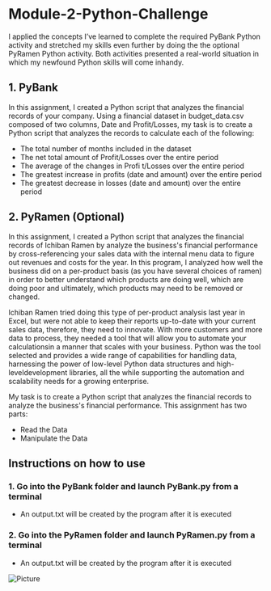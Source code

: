 # Module-2-Python-Challenge
I applied the concepts I’ve learned to complete the required PyBank Python activity and stretched my skills even further by doing the the optional PyRamen Python activity. 
Both activities presented a real-world situation in which my newfound Python skills will come inhandy.

## 1. PyBank 
In this assignment, I created a Python script that analyzes the financial records of your company. Using a financial dataset in budget_data.csv composed of two columns, Date and Profit/Losses, my task is to create a Python script that analyzes the records to calculate each of the following:
* The total number of months included in the dataset
* The net total amount of Profit/Losses over the entire period
* The average of the changes in Profi t/Losses over the entire period
* The greatest increase in profits (date and amount) over the entire period
* The greatest decrease in losses (date and amount) over the entire period


## 2. PyRamen (Optional)

In this assignment, I created a Python script that analyzes the financial records of Ichiban Ramen by analyze the business's financial performance by cross-referencing your sales data with the internal menu data to figure out revenues and costs for the year. In this program, I analyzed how well the business did on a per-product basis (as you have several choices of ramen) in order to better understand which products are doing well, which are doing poor and ultimately, which products may need to be removed or changed.

Ichiban Ramen tried doing this type of per-product analysis last year in Excel, but  were not able to keep their reports up-to-date with your current sales data, therefore, they need to innovate. With more customers and more data to process, they needed a tool that will allow you to automate your calculationsin a manner that scales with your business. Python was the tool selected and provides a wide range of capabilities for handling data, harnessing the power of low-level Python data structures and high-leveldevelopment libraries, all the while supporting the automation and scalability needs for a growing enterprise.

My task is to create a Python script that analyzes the financial records to analyze the business's financial performance.
This assignment has two parts:
* Read the Data
* Manipulate the Data

## Instructions on how to use 

### 1. Go into the PyBank folder and launch PyBank.py from a terminal
* An output.txt will be created by the program after it is executed

### 2. Go into the PyRamen folder and launch PyRamen.py from a terminal
* An output.txt will be created by the program after it is executed
 
![Picture](https://www.columbia.edu/content/themes/custom/columbia/assets/img/cu-header.svg)

